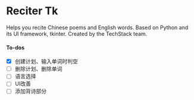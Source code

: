 # Reciter Tk
Helps you recite Chinese poems and English words. Based on Python and its UI framework, tkinter. Created by the TechStack team.
#### To-dos
- [x] 创建计划、输入单词时判空
- [ ] 删除计划、删除单词
- [ ] 语言选择
- [ ] UI改善
- [ ] 添加背诗部分
